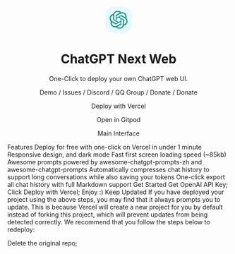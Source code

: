 <div align="center">
<img src="./static/icon.svg" alt="预览"/>
<h1 align="center">ChatGPT Next Web</h1>
One-Click to deploy your own ChatGPT web UI.

Demo / Issues / Discord / QQ Group / Donate / Donate

Deploy with Vercel

Open in Gitpod

Main Interface

</div>
Features
Deploy for free with one-click on Vercel in under 1 minute
Responsive design, and dark mode
Fast first screen loading speed (~85kb)
Awesome prompts powered by awesome-chatgpt-prompts-zh and awesome-chatgpt-prompts
Automatically compresses chat history to support long conversations while also saving your tokens
One-click export all chat history with full Markdown support
Get Started
Get OpenAI API Key;
Click
Deploy with Vercel;
Enjoy :)
Keep Updated
If you have deployed your project using the above steps, you may find that it always prompts you to update. This is because Vercel will create a new project for you by default instead of forking this project, which will prevent updates from being detected correctly.
We recommend that you follow the steps below to redeploy:

Delete the original repo;